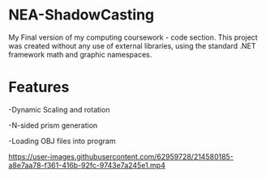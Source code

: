 # NEA-ShadowCasting
My Final version of my computing coursework - code section. This project was created without any use of external libraries, using the standard .NET framework math and graphic namespaces.

# Features

-Dynamic Scaling and rotation

-N-sided prism generation

-Loading OBJ files into program

https://user-images.githubusercontent.com/62959728/214580185-a8e7aa78-f361-416b-92fc-9743e7a245e1.mp4

